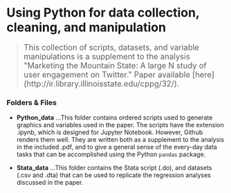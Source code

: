 # Using Python for data collection, cleaning, and manipulation


><p style='font-size: large;'>This collection of scripts, datasets, and variable manipulations is a supplement to the analysis "Marketing the Mountain State: A large N study of user engagement on Twitter." Paper available [here](http://ir.library.illinoisstate.edu/cppg/32/). 

### Folders & Files

- **Python_data**
...This folder contains ordered scripts used to generate graphics and variables used in the paper. The scripts have the extension .ipynb, which is designed for Jupyter Notebook. However, Github renders them well. They are written both as a supplement to the analysis in the included .pdf, and to give a general sense of the every-day data tasks that can be accomplished using the Python `pandas` package.

- **Stata_data**
...This folder contains the Stata script (.do), and datasets (.csv and .dta) that can be used to replicate the regression analyses discussed in the paper.

<br>
<br>




